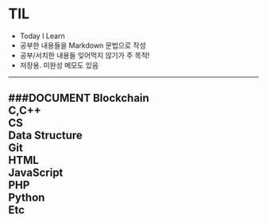 # TIL
- Today I Learn
- 공부한 내용들을 Markdown 문법으로 작성
- 공부/서치한 내용들 잊어먹지 않기가 주 목적!
- 저장용. 미완성 메모도 있음

---
###DOCUMENT
Blockchain  
C,C++  
CS  
Data Structure    
Git  
HTML  
JavaScript  
PHP  
Python  
Etc  
---

